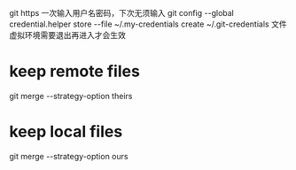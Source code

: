 git https 一次输入用户名密码，下次无须输入
git config --global credential.helper store --file ~/.my-credentials
create ~/.git-credentials 文件
虚拟环境需要退出再进入才会生效

# keep remote files
git merge --strategy-option theirs
# keep local files
git merge --strategy-option ours
